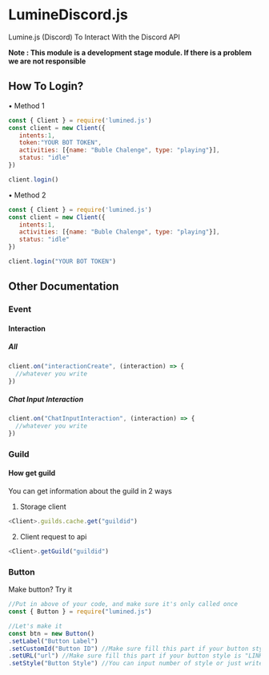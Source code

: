 # LumineDiscord.js
Lumine.js (Discord) To Interact With the Discord API 

**Note : This module is a development stage module. If there is a problem we are not responsible**

## How To Login?

• Method 1

```js
const { Client } = require('lumined.js')
const client = new Client({
   intents:1,
   token:"YOUR BOT TOKEN",
   activities: [{name: "Buble Chalenge", type: "playing"}],
   status: "idle"
})

client.login()
```

• Method 2 

```js
const { Client } = require('lumined.js')
const client = new Client({
   intents:1,
   activities: [{name: "Buble Chalenge", type: "playing"}],
   status: "idle"
})

client.login("YOUR BOT TOKEN")
```

## Other Documentation

### Event

#### Interaction

##### All

```js
client.on("interactionCreate", (interaction) => {
  //whatever you write
})
```

##### Chat Input Interaction

```js
client.on("ChatInputInteraction", (interaction) => {
  //whatever you write
})
```

### Guild

#### How get guild

You can get information about the guild in 2 ways

1. Storage client
```js
<Client>.guilds.cache.get("guildid")
```

2. Client request to api
```js 
<Client>.getGuild("guildid")
```

### Button

Make button? Try it

```js
//Put in above of your code, and make sure it's only called once
const { Button } = require("lumined.js")

//Let's make it
const btn = new Button()
.setLabel("Button Label")
.setCustomId("Button ID") //Make sure fill this part if your button style isn't "LINK"
.setURL("url") //Make sure fill this part if your button style is "LINK"
.setStyle("Button Style") //You can input number of style or just write name of style button